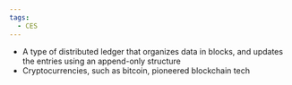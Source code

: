 ```yaml
---
tags:
  - CES
---
```

* A type of distributed ledger that organizes data in blocks, and updates the entries using an append-only structure
* Cryptocurrencies, such as bitcoin, pioneered blockchain tech
